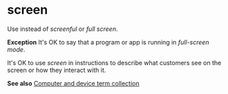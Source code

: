 # screen

Use instead of *screenful* or *full screen*.

**Exception** It's OK to say that a program or app is running in *full-screen mode*.

It's OK to use *screen* in instructions to describe what customers see on the screen or how they interact with it.

**See also** [Computer and device term collection](../term-collections/computer-device-terms.md)
